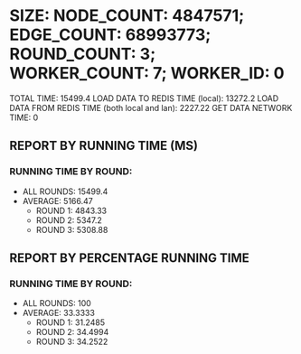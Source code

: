 
# SIZE: NODE_COUNT: 4847571; EDGE_COUNT: 68993773; ROUND_COUNT: 3; WORKER_COUNT: 7; WORKER_ID: 0
 TOTAL TIME: 15499.4
 LOAD DATA TO REDIS TIME (local): 13272.2
 LOAD DATA FROM REDIS TIME (both local and lan): 2227.22
 GET DATA NETWORK TIME: 0

## REPORT BY RUNNING TIME (MS)

 ### RUNNING TIME BY ROUND:

  + ALL ROUNDS: 15499.4
  + AVERAGE: 5166.47
     + ROUND 1: 4843.33
     + ROUND 2: 5347.2
     + ROUND 3: 5308.88

## REPORT BY PERCENTAGE RUNNING TIME

 ### RUNNING TIME BY ROUND:

  + ALL ROUNDS: 100
  + AVERAGE: 33.3333
     + ROUND 1: 31.2485
     + ROUND 2: 34.4994
     + ROUND 3: 34.2522

